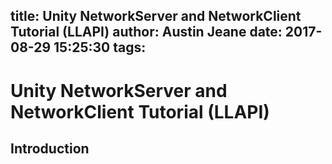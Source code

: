 title: Unity NetworkServer and NetworkClient Tutorial (LLAPI)
author: Austin Jeane
date: 2017-08-29 15:25:30
tags:
---





# Unity NetworkServer and NetworkClient Tutorial (LLAPI)

## Introduction

